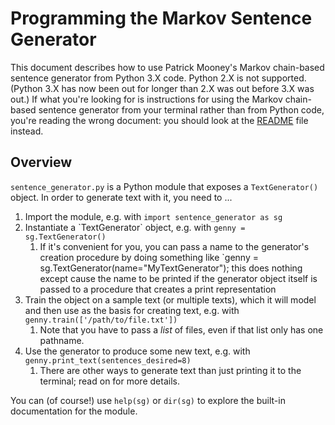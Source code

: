 Programming the Markov Sentence Generator
=========================================

This document describes how to use Patrick Mooney's Markov chain-based sentence generator from Python 3.X code. Python 2.X is not supported. (Python 3.X has now been out for longer than 2.X was out before 3.X was out.) If what you're looking for is instructions for using the Markov chain-based sentence generator from your terminal rather than from Python code, you're reading the wrong document: you should look at the <a rel="me author" href="https://github.com/patrick-brian-mooney/markov-sentence-generator/blob/master/README.md">README</a> file instead.

Overview
--------

`sentence_generator.py` is a Python module that exposes a `TextGenerator()` object. In order to generate text with it, you need to ...

<ol>
<li>Import the module, e.g. with <code>import sentence_generator as sg</code></li>
<li>Instantiate a `TextGenerator` object, e.g. with <code>genny = sg.TextGenerator()</code>
  <ol>
    <li>If it's convenient for you, you can pass a name to the generator's creation procedure by doing something like `genny = sg.TextGenerator(name="MyTextGenerator")</code>; this does nothing except cause the name to be printed if the generator object itself is passed to a procedure that creates a print representation</li>
  </ol>
</li>
<li>Train the object on a sample text (or multiple texts), which it will model and then use as the basis for creating text, e.g. with <code>genny.train(['/path/to/file.txt'])</code>
  <ol>
    <li>Note that you have to pass a <em>list</em> of files, even if that list only has one pathname.</li>
  </ol>
</li>
<li>Use the generator to produce some new text, e.g. with <code>genny.print_text(sentences_desired=8)</code>
  <ol>
    <li>There are other ways to generate text than just printing it to the terminal; read on for more details.</li>
  </ol>
</li>
</ol>
  
You can (of course!) use `help(sg)` or `dir(sg)` to explore the built-in documentation for the module.
